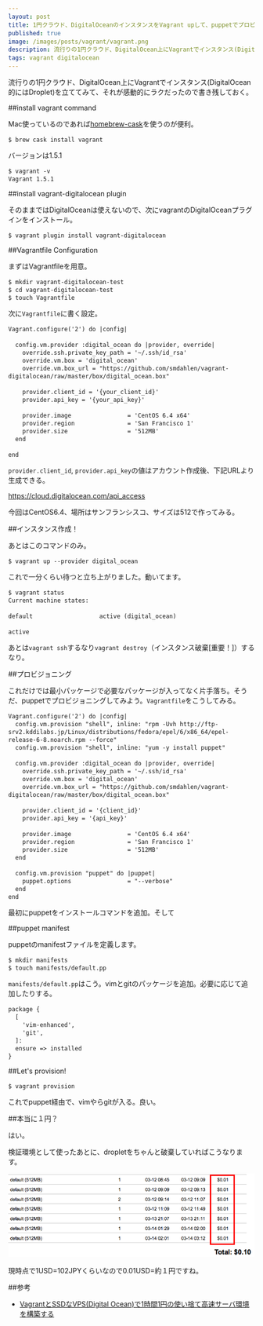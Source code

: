 ```yaml
---
layout: post
title: 1円クラウド、DigitalOceanのインスタンスをVagrant upして、puppetでプロビジョニングする
published: true
image: /images/posts/vagrant/vagrant.png
description: 流行りの1円クラウド、DigitalOcean上にVagrantでインスタンス(DigitalOcean的にはDroplet)を立ててみて、それが感動的にラクだったので書き残しておく。
tags: vagrant digitalocean
---
```


流行りの1円クラウド、DigitalOcean上にVagrantでインスタンス(DigitalOcean的にはDroplet)を立ててみて、それが感動的にラクだったので書き残しておく。

##install vagrant command

Mac使っているのであれば[homebrew-cask](https://github.com/phinze/homebrew-cask)を使うのが便利。

    $ brew cask install vagrant

バージョンは1.5.1

    $ vagrant -v
    Vagrant 1.5.1

##install vagrant-digitalocean plugin

そのままではDigitalOceanは使えないので、次にvagrantのDigitalOceanプラグインをインストール。

    $ vagrant plugin install vagrant-digitalocean



##Vagrantfile Configuration

まずはVagrantfileを用意。

    $ mkdir vagrant-digitalocean-test
    $ cd vagrant-digitalocean-test
    $ touch Vagrantfile

次に`Vagrantfile`に書く設定。

    Vagrant.configure('2') do |config|

      config.vm.provider :digital_ocean do |provider, override|
        override.ssh.private_key_path = '~/.ssh/id_rsa'
        override.vm.box = 'digital_ocean'
        override.vm.box_url = "https://github.com/smdahlen/vagrant-digitalocean/raw/master/box/digital_ocean.box"

        provider.client_id = '{your_client_id}'
        provider.api_key = '{your_api_key}'

        provider.image                = 'CentOS 6.4 x64'
        provider.region               = 'San Francisco 1'
        provider.size                 = '512MB'
      end

    end

`provider.client_id`, `provider.api_key`の値はアカウント作成後、下記URLより生成できる。

<https://cloud.digitalocean.com/api_access>

今回はCentOS6.4、場所はサンフランシスコ、サイズは512で作ってみる。

##インスタンス作成！

あとはこのコマンドのみ。

    $ vagrant up --provider digital_ocean

これで一分くらい待つと立ち上がりました。動いてます。

    $ vagrant status
    Current machine states:

    default                   active (digital_ocean)

    active

あとは`vagrant ssh`するなり`vagrant destroy`（インスタンス破棄\[重要！\]）するなり。

##プロビジョニング

これだけでは最小パッケージで必要なパッケージが入ってなく片手落ち。そうだ、puppetでプロビジョニングしてみよう。`Vagrantfile`をこうしてみる。

    Vagrant.configure('2') do |config|
      config.vm.provision "shell", inline: "rpm -Uvh http://ftp-srv2.kddilabs.jp/Linux/distributions/fedora/epel/6/x86_64/epel-release-6-8.noarch.rpm --force"
      config.vm.provision "shell", inline: "yum -y install puppet"

      config.vm.provider :digital_ocean do |provider, override|
        override.ssh.private_key_path = '~/.ssh/id_rsa'
        override.vm.box = 'digital_ocean'
        override.vm.box_url = "https://github.com/smdahlen/vagrant-digitalocean/raw/master/box/digital_ocean.box"

        provider.client_id = '{client_id}'
        provider.api_key = '{api_key}'

        provider.image                = 'CentOS 6.4 x64'
        provider.region               = 'San Francisco 1'
        provider.size                 = '512MB'
      end

      config.vm.provision "puppet" do |puppet|
        puppet.options                = "--verbose"
      end
    end

最初にpuppetをインストールコマンドを追加。そして

##puppet manifest

puppetのmanifestファイルを定義します。


    $ mkdir manifests
    $ touch manifests/default.pp

`manifests/default.pp`はこう。vimとgitのパッケージを追加。必要に応じて追加したりする。

    package {
      [
        'vim-enhanced',
        'git',
      ]:
      ensure => installed
    }

##Let's provision!

    $ vagrant provision

これでpuppet経由で、vimやらgitが入る。良い。

##本当に１円？

はい。

検証環境として使ったあとに、dropletをちゃんと破棄していればこうなります。

![bill](/images/posts/vagrant/bill.png)

現時点で1USD=102JPYくらいなので0.01USD=約１円ですね。

##参考
* [VagrantとSSDなVPS(Digital Ocean)で1時間1円の使い捨て高速サーバ環境を構築する](http://blog.glidenote.com/blog/2013/12/05/digital-ocean-with-vagrant/)
